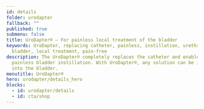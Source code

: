 ```yaml
---
id: details
folder: urodapter
fallback: ""
published: true
submenu: false
title: UroDapter® – For painless local treatment of the bladder
keywords: UroDapter, replacing catheter, painless, instillation, urethra,
  bladder, local treatment, pain-free
description: The UroDapter® completely replaces the catheter and enables
  painless bladder instillation. With UroDapter®, any solution can be instilled
  into the bladder.
menutitle: UroDapter®
hero: urodapter/details_hero
blocks:
  - id: urodapter/details
  - id: cta/shop
---
```

